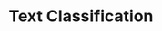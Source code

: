 ---
types: "word"

title: "Text Classification"

categories: ['']

tags: ['Text', 'Classification']

arabic: 'تصنيف النصوص'

arexps: []

enwords: ['Text Classification']

enexps: []

arlexicons: 'ص'

enlexicons: 'T'

authors: ['Ruqayya Roshdy']

translators: ['']

citations: 'تطبيقات الذكاء الاصطناعي في خدمة اللغة العربية'

sources: 'مركز الملك عبدالله بن عبدالعزيز الدولي لخدمة اللغة العربية'

word: "true"

slug: ""
---